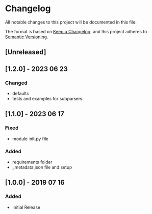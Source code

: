 # Changelog
All notable changes to this project will be documented in this file.

The format is based on [Keep a Changelog](https://keepachangelog.com/en/1.0.0/),
and this project adheres to [Semantic Versioning](https://semver.org/spec/v2.0.0.html).

## [Unreleased]

## [1.2.0] - 2023 06 23
### Changed
- defaults
- tests and examples for subparsers

## [1.1.0] - 2023 06 17
### Fixed
- module init.py file
### Added
- requirements folder
- _metadata.json file and setup 

## [1.0.0] - 2019 07 16
### Added
- Initial Release
